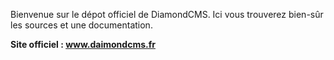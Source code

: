 Bienvenue sur le dépot officiel de DiamondCMS.
Ici vous trouverez bien-sûr les sources et une documentation.

**Site officiel : www.daimondcms.fr**